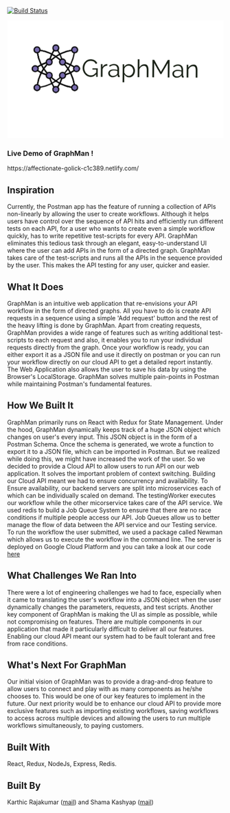 [![Build Status](https://travis-ci.com/SFA17SCM16K/graphman.svg?branch=master)](https://travis-ci.com/SFA17SCM16K/graphman)

![GraphMan](https://github.com/SFA17SCM16K/graphman/blob/master/src/logo.png)

<h3>Live Demo of GraphMan !</h3>
https://affectionate-golick-c1c389.netlify.com/

## Inspiration

  Currently, the Postman app has the feature of running a collection of APIs non-linearly by allowing the user to create workflows. Although it helps users have control over the sequence of API hits and efficiently run different tests on each API, for a user who wants to create even a simple workflow quickly, has to write repetitive test-scripts for every API. GraphMan eliminates this tedious task through an elegant, easy-to-understand UI where the user can add APIs in the form of a directed graph. GraphMan takes care of the test-scripts and runs all the APIs in the sequence provided by the user. This makes the API testing for any user, quicker and easier.

## What It Does

  GraphMan is an intuitive web application that re-envisions your API workflow in the form of directed graphs. All you have to do is create API requests in a sequence using a simple 'Add request' button and the rest of the heavy lifting is done by GraphMan. Apart from creating requests, GraphMan provides a wide range of features such as writing additional test-scripts to each request and also, it enables you to run your individual requests directly from the graph. Once your workflow is ready, you can either export it as a JSON file and use it directly on postman or you can run your workflow directly on our cloud API to get a detailed report instantly. The Web Application also allows the user to save his data by using the Browser's LocalStorage. GraphMan solves multiple pain-points in Postman while maintaining Postman's fundamental features. 
  
  
## How We Built It
  
  GraphMan primarily runs on React with Redux for State Management. Under the hood, GraphMan dynamically keeps track of a huge JSON object which changes on user's every input. This JSON object is in the form of a Postman Schema. Once the schema is generated, we wrote a function to export it to a JSON file, which can be imported in Postman. 
  But we realized while doing this, we might have increased the work of the user. So we decided to provide a Cloud API to allow users to run API on our web application. It solves the important problem of context switching. Building our Cloud API meant we had to ensure concurrency and availability. 
  To Ensure availability, our backend servers are split into microservices each of which can be individually scaled on demand. The testingWorker executes our workflow while the other micorservice takes care of the API service.
  We used redis to build a Job Queue System to ensure that there are no race conditions if multiple people access our API. Job Queues allow us to better manage the flow of data between the API service and our Testing service.
  To run the workflow the user submitted, we used a package called Newman which allows us to execute the workflow in the command line. 
  The server is deployed on Google Cloud Platform and you can take a look at our code [here](https://github.com/karthicrajakumar/graphman-server)

## What Challenges We Ran Into

 There were a lot of engineering challenges we had to face, especially when it came to translating the user's workflow into a JSON object when the user dynamically changes the parameters, requests, and test scripts. Another key component of GraphMan is making the UI as simple as possible, while not compromising on features. There are multiple components in our application that made it particularly difficult to deliver all our features. Enabling our cloud API meant our system had to be fault tolerant and free from race conditions.


## What's Next For GraphMan</h4>

  Our initial vision of GraphMan was to provide a drag-and-drop feature to allow users to connect and play with as many components as he/she chooses to. This would be one of our key features to implement in the future. Our next priority would be to enhance our cloud API to provide more exclusive features such as importing existing workflows, saving workflows to access across multiple devices and allowing the users to run multiple workflows simultaneously, to paying customers.


## Built With

  React, Redux, NodeJs, Express, Redis.

## Built By

  Karthic Rajakumar ([mail](mailto:karthic.rajakumar95@gmail.com)) and Shama Kashyap ([mail](mailto:shamakashyap@gmail.com))

